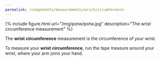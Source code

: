 ```yaml
---
permalink: /components/measurements/wristcircumference
---
```

{% include figure.html url="/img/potw/potw.jpg" description="The wrist circumference measurement" %}

The **wrist circumference** measurement is the circumference of your wrist.

To measure your **wrist circumference**, run the tape measure around your wrist, where your arm joins your hand.
